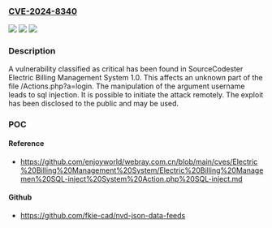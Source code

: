 ### [CVE-2024-8340](https://cve.mitre.org/cgi-bin/cvename.cgi?name=CVE-2024-8340)
![](https://img.shields.io/static/v1?label=Product&message=Electric%20Billing%20Management%20System&color=blue)
![](https://img.shields.io/static/v1?label=Version&message=%3D%201.0%20&color=brighgreen)
![](https://img.shields.io/static/v1?label=Vulnerability&message=CWE-89%20SQL%20Injection&color=brighgreen)

### Description

A vulnerability classified as critical has been found in SourceCodester Electric Billing Management System 1.0. This affects an unknown part of the file /Actions.php?a=login. The manipulation of the argument username leads to sql injection. It is possible to initiate the attack remotely. The exploit has been disclosed to the public and may be used.

### POC

#### Reference
- https://github.com/enjoyworld/webray.com.cn/blob/main/cves/Electric%20Billing%20Management%20System/Electric%20Billing%20Managemen%20SQL-inject%20System%20Action.php%20SQL-inject.md

#### Github
- https://github.com/fkie-cad/nvd-json-data-feeds

